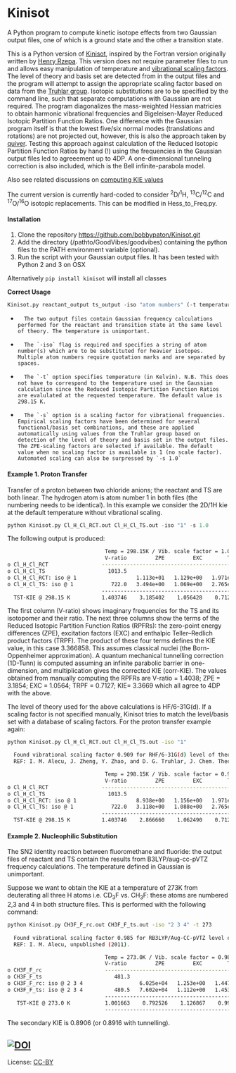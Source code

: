 Kinisot
======

A Python program to compute kinetic isotope effects from two Gaussian output files, one of which is a ground state and the other a transition state.

This is a Python version of [Kinisot](http://dx.doi.org/10.5281/zenodo.19272), inspired by the Fortran version originally written by [Henry Rzepa](https://en.wikipedia.org/wiki/Henry_Rzepa). This version does not require parameter files to run and allows easy manipulation of temperature and [vibrational scaling factors](http://t1.chem.umn.edu/freqscale/index.html). The level of theory and basis set are detected from in the output files and the program will attempt to assign the appropriate scaling factor based on data from the [Truhlar group](https://t1.chem.umn.edu/freqscale/index.html). Isotopic substitutions are to be specified by the command line, such that separate computations with Gaussian are not required. The program diagonalizes the mass-weighted Hessian matricies to obtain harmonic vibrational frequencies and Bigeleisen-Mayer Reduced Isotopic Partition Function Ratios. One difference with the Gaussian program itself is that the lowest five/six normal modes (translations and rotations) are not projected out, however, this is also the approach taken by [quiver](https://github.com/ekwan/quiver). Testing  this approach against calculation of the Reduced Isotopic Partition Function Ratios by hand (!) using the frequencies in the Gaussian output files led to agreeement up to 4DP. A one-dimensional tunneling correction is also included, which is the Bell infinite-parabola model.

Also see related discussions on [computing KIE values](http://www.ch.imperial.ac.uk/rzepa/blog/?p=14327)

The current version is currently hard-coded to consider <sup>2</sup>D/<sup>1</sup>H, <sup>13</sup>C/<sup>12</sup>C and <sup>17</sup>O/<sup>16</sup>O isotopic replacements. This can be modified in Hess_to_Freq.py. 

#### Installation
1. Clone the repository https://github.com/bobbypaton/Kinisot.git
2. Add the directory (/pathto/GoodVibes/goodvibes) containing the python files to the PATH environment variable (optional). 
3. Run the script with your Gaussian output files. It has been tested with Python 2 and 3 on OSX

Alternatively `pip install kinisot` will install all classes

**Correct Usage**

```python
Kinisot.py reactant_output ts_output -iso "atom numbers" (-t temperature) (-s scalefactor)  
```
*       The two output files contain Gaussian frequency calculations performed for the reactant and transition state at the same level of theory. The temperature is unimportant.
*       The `-iso` flag is required and specifies a string of atom number(s) which are to be substituted for heavier isotopes. Multiple atom numbers require quotation marks and are separated by spaces.
*       The `-t` option specifies temperature (in Kelvin). N.B. This does not have to correspond to the temperature used in the Gaussian calculation since the Reduced Isotopic Partition Function Ratios are evalulated at the requested temperature. The default value is 298.15 K.
*       The `-s` option is a scaling factor for vibrational frequencies. Empirical scaling factors have been determined for several functional/basis set combinations, and these are applied automatically using values from the Truhlar group based on detection of the level of theory and basis set in the output files. The ZPE-scaling factors are selected if available. The default value when no scaling factor is available is 1 (no scale factor). Automated scaling can also be surpressed by `-s 1.0`

#### Example 1. Proton Transfer
Transfer of a proton between two chloride anions; the reactant and TS are both linear. The hydrogen atom is atom number 1 in both files (the numbering needs to be identical). In this example we consider the 2D/1H kie at the default temperature without vibrational scaling.

```python
python Kinisot.py Cl_H_Cl_RCT.out Cl_H_Cl_TS.out -iso "1" -s 1.0
```

The following output is produced:

```bash
                               Temp = 298.15K / Vib. scale factor = 1.0 
                               V-ratio         ZPE         EXC        TRPF         KIE     1D-tunn    corr-KIE 
o Cl_H_Cl_RCT                 --------------------------------------------------------------------------------
o Cl_H_Cl_TS                    1013.5 
o Cl_H_Cl_RCT: iso @ 1                   1.113e+01   1.129e+00   1.971e+00 
o Cl_H_Cl_TS: iso @ 1            722.0   3.494e+00   1.069e+00   2.765e+00 
                              -------------------------------------------------------------------------------- 
  TST-KIE @ 298.15 K          1.403746    3.185402    1.056428    0.712742    3.366858    2.156937    7.262101 
```

The first column (V-ratio) shows imaginary frequencies for the TS and its isotopomer and their ratio. The next three columns show the terms of the Reduced Isotopic Partition Function Ratios (RPFRs): the zero-point energy differences (ZPE), excitation factors (EXC) and enthalpic Teller–Redlich product factors (TRPF). The product of these four terms defines the KIE value, in this case 3.366858. This assumes classical nuclei (the Born-Oppenheimer approximation). A quantum mechanical tunnelling correction (1D-Tunn) is computed assuming an infinite parabolic barrier in one-dimension, and multiplication gives the corrected KIE (corr-KIE). The values obtained from manually computing the RPFRs are V-ratio = 1.4038; ZPE = 3.1854; EXC = 1.0564; TRPF =	0.7127; KIE=	3.3669 which all agree to 4DP with the above.

The level of theory used for the above calculations is HF/6-31G(d). If a scaling factor is not specified manually, Kinisot tries to match the level/basis set with a database of scaling factors. For the proton transfer example again:  

```bash
python Kinisot.py Cl_H_Cl_RCT.out Cl_H_Cl_TS.out -iso "1"

  Found vibrational scaling factor 0.909 for RHF/6-31G(d) level of theory 
  REF: I. M. Alecu, J. Zheng, Y. Zhao, and D. G. Truhlar, J. Chem. Theory Comput. 6, 2872-2887 (2010). 

                               Temp = 298.15K / Vib. scale factor = 0.909 
                               V-ratio         ZPE         EXC        TRPF         KIE     1D-tunn    corr-KIE 
o Cl_H_Cl_RCT                 --------------------------------------------------------------------------------
o Cl_H_Cl_TS                    1013.5 
o Cl_H_Cl_RCT: iso @ 1                   8.938e+00   1.156e+00   1.971e+00  
o Cl_H_Cl_TS: iso @ 1            722.0   3.118e+00   1.088e+00   2.765e+00
                              -------------------------------------------------------------------------------- 
  TST-KIE @ 298.15 K          1.403746    2.866660    1.062490    0.712742    3.047348    2.156937    6.572937  
```

#### Example 2. Nucleophilic Substitution
The SN2 identity reaction between fluoromethane and fluoride: the output files of reactant and TS contain the results from B3LYP/aug-cc-pVTZ frequency calculations. The temperature defined in Gaussian is unimportant.

Suppose we want to obtain the KIE at a temperature of 273K from deuterating all three H atoms i.e. CD<sub>3</sub>F vs. CH<sub>3</sub>F: these atoms are numbered 2,3 and 4 in both structure files. This is performed with the following command:

```bash
python Kinisot.py CH3F_F_rc.out CH3F_F_ts.out -iso "2 3 4" -t 273
  
  Found vibrational scaling factor 0.985 for RB3LYP/Aug-CC-pVTZ level of theory 
  REF: I. M. Alecu, unpublished (2011). 

                               Temp = 273.0K / Vib. scale factor = 0.985 
                               V-ratio         ZPE         EXC        TRPF         KIE     1D-tunn    corr-KIE 
o CH3F_F_rc                    --------------------------------------------------------------------------------
o CH3F_F_ts                       481.3 
o CH3F_F_rc: iso @ 2 3 4                  6.025e+04   1.253e+00   1.447e+01 
o CH3F_F_ts: iso @ 2 3 4          480.5   7.602e+04   1.112e+00   1.453e+01 
                               -------------------------------------------------------------------------------- 
   TST-KIE @ 273.0 K           1.001663    0.792526    1.126867    0.995606    0.890626    1.001003    0.891519 
                               --------------------------------------------------------------------------------
```

The secondary KIE is 0.8906 (or 0.8916 with tunnelling). 

[![DOI](https://zenodo.org/badge/16266/bobbypaton/Kinisot.svg)](https://zenodo.org/badge/latestdoi/16266/bobbypaton/Kinisot)
---
License: [CC-BY](https://creativecommons.org/licenses/by/3.0/)

